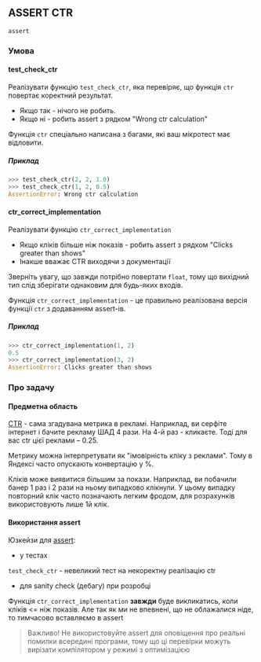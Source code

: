 ## ASSERT CTR

`assert`

### Умова

#### test_check_ctr

Реалізувати функцію `test_check_ctr`, яка перевіряє, що функція `ctr` повертає коректний результат.
* Якщо так - нічого не робить.
* Якщо ні - робить assert з рядком "Wrong ctr calculation"

Функція `ctr` спеціально написана з багами, які ваш мікротест має відловити.

##### Приклад

```python
>>> test_check_ctr(2, 2, 1.0)
>>> test_check_ctr(1, 2, 0.5)
AssertionError: Wrong ctr calculation
````

#### ctr_correct_implementation

Реалізувати функцію `ctr_correct_implementation`
* Якщо кліків більше ніж показів - робить assert з рядком
"Clicks greater than shows"
* Інакше вважає CTR виходячи з документації

Зверніть увагу, що завжди потрібно повертати `float`,
тому що вихідний тип слід зберігати однаковим для будь-яких входів.

Функція `ctr_correct_implementation` - це правильно реалізована версія функції `ctr` з додаванням assert-ів.

##### Приклад

```python
>>> ctr_correct_implementation(1, 2)
0.5
>>> ctr_correct_implementation(3, 2)
AssertionError: Clicks greater than shows
````

### Про задачу

#### Предметна область

[CTR](https://ua.wikipedia.org/wiki/CTR_(Інтернет)) - сама згадувана метрика в рекламі.
Наприклад, ви серфіте інтернет і бачите рекламу ШАД 4 рази. На 4-й раз - кликаєте.
Тоді для вас ctr цієї реклами – 0.25.

Метрику можна інтерпретувати як "імовірність кліку з реклами". Тому в Яндексі часто опускають конвертацію у %.

Кліків може виявитися більшим за покази.
Наприклад, ви побачили банер 1 раз і 2 рази на ньому випадково клікнули.
У цьому випадку повторний клік часто позначають легким фродом,
  для розрахунків використовують лише 1й клік.

#### Використання assert

Юзкейзи для [assert](https://docs.python.org/3/reference/simple_stmts.html#the-assert-statement):
 
* у тестах

`test_check_ctr` - невеликий тест на некоректну реалізацію ctr

* для sanity check (дебагу) при розробці

Функція `ctr_correct_implementation` **завжди** буде викликатись, коли кліків <= ніж показів.
Але так як ми не впевнені, що не облажалися ніде, то тимчасово вставляємо в assert

> Важливо! Не використовуйте assert для оповіщення про реальні помилки всередині програми,
тому що ці перевірки можуть вирізати компілятором у режимі з оптимізацією